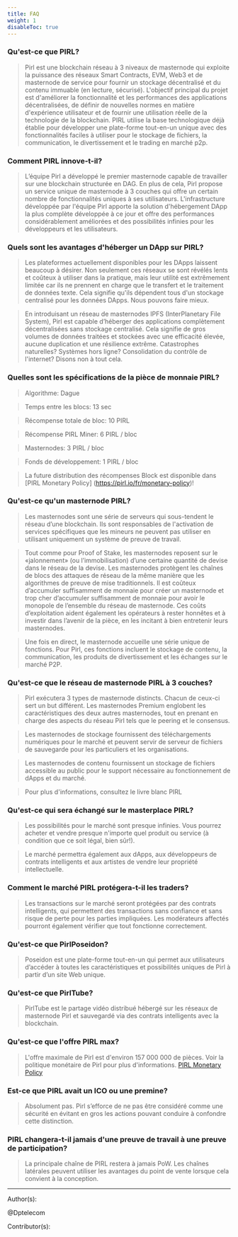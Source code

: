 ```yaml
---
title: FAQ
weight: 1
disableToc: true
---
```


### Qu'est-ce que PIRL?
> Pirl est une blockchain réseau à 3 niveaux de masternode qui exploite la puissance des réseaux Smart Contracts, EVM, Web3 et de masternode de service pour fournir un stockage décentralisé et du contenu immuable (en lecture, sécurisé). L'objectif principal du projet est d'améliorer la fonctionnalité et les performances des applications décentralisées, de définir de nouvelles normes en matière d'expérience utilisateur et de fournir une utilisation réelle de la technologie de la blockchain. PIRL utilise la base technologique déjà établie pour développer une plate-forme tout-en-un unique avec des fonctionnalités faciles à utiliser pour le stockage de fichiers, la communication, le divertissement et le trading en marché p2p.

### Comment PIRL innove-t-il?
> L’équipe Pirl a développé le premier masternode capable de travailler sur une blockchain structurée en DAG. En plus de cela, Pirl propose un service unique de masternode à 3 couches qui offre un certain nombre de fonctionnalités uniques à ses utilisateurs. L'infrastructure développée par l'équipe Pirl apporte la solution d'hébergement DApp la plus complète développée à ce jour et offre des performances considérablement améliorées et des possibilités infinies pour les développeurs et les utilisateurs.

### Quels sont les avantages d'héberger un DApp sur PIRL?
> Les plateformes actuellement disponibles pour les DApps laissent beaucoup à désirer. Non seulement ces réseaux se sont révélés lents et coûteux à utiliser dans la pratique, mais leur utilité est extrêmement limitée car ils ne prennent en charge que le transfert et le traitement de données texte. Cela signifie qu'ils dépendent tous d'un stockage centralisé pour les données DApps. Nous pouvons faire mieux.

> En introduisant un réseau de masternodes IPFS (InterPlanetary File System), Pirl est capable d’héberger des applications complètement décentralisées sans stockage centralisé. Cela signifie de gros volumes de données traitées et stockées avec une efficacité élevée, aucune duplication et une résilience extrême. Catastrophes naturelles? Systèmes hors ligne? Consolidation du contrôle de l'internet? Disons non à tout cela.

### Quelles sont les spécifications de la pièce de monnaie PIRL?
> Algorithme: Dague

> Temps entre les blocs: 13 sec

> Récompense totale de bloc: 10 PIRL

> Récompense PIRL Miner: 6 PIRL / bloc

> Masternodes: 3 PIRL / bloc

> Fonds de développement: 1 PIRL / bloc

> La future distribution des récompenses Block est disponible dans [PIRL Monetary Policy] (https://pirl.io/fr/monetary-policy)!

### Qu'est-ce qu'un masternode PIRL?
> Les masternodes sont une série de serveurs qui sous-tendent le réseau d’une blockchain. Ils sont responsables de l'activation de services spécifiques que les mineurs ne peuvent pas utiliser en utilisant uniquement un système de preuve de travail.

> Tout comme pour Proof of Stake, les masternodes reposent sur le «jalonnement» (ou l’immobilisation) d’une certaine quantité de devise dans le réseau de la devise. Les masternodes protègent les chaînes de blocs des attaques de réseau de la même manière que les algorithmes de preuve de mise traditionnels. Il est coûteux d’accumuler suffisamment de monnaie pour créer un masternode et trop cher d’accumuler suffisamment de monnaie pour avoir le monopole de l’ensemble du réseau de masternode. Ces coûts d’exploitation aident également les opérateurs à rester honnêtes et à investir dans l’avenir de la pièce, en les incitant à bien entretenir leurs masternodes.

> Une fois en direct, le masternode accueille une série unique de fonctions. Pour Pirl, ces fonctions incluent le stockage de contenu, la communication, les produits de divertissement et les échanges sur le marché P2P.

### Qu'est-ce que le réseau de masternode PIRL à 3 couches?
> Pirl exécutera 3 types de masternode distincts. Chacun de ceux-ci sert un but différent. Les masternodes Premium englobent les caractéristiques des deux autres masternodes, tout en prenant en charge des aspects du réseau Pirl tels que le peering et le consensus.

> Les masternodes de stockage fournissent des téléchargements numériques pour le marché et peuvent servir de serveur de fichiers de sauvegarde pour les particuliers et les organisations.

> Les masternodes de contenu fournissent un stockage de fichiers accessible au public pour le support nécessaire au fonctionnement de dApps et du marché.

> Pour plus d'informations, consultez le livre blanc PIRL

### Qu'est-ce qui sera échangé sur le masterplace PIRL?
> Les possibilités pour le marché sont presque infinies. Vous pourrez acheter et vendre presque n'importe quel produit ou service (à condition que ce soit légal, bien sûr!).

> Le marché permettra également aux dApps, aux développeurs de contrats intelligents et aux artistes de vendre leur propriété intellectuelle.

### Comment le marché PIRL protégera-t-il les traders?
> Les transactions sur le marché seront protégées par des contrats intelligents, qui permettent des transactions sans confiance et sans risque de perte pour les parties impliquées. Les modérateurs affectés pourront également vérifier que tout fonctionne correctement.

### Qu'est-ce que PirlPoseidon?
> Poseidon est une plate-forme tout-en-un qui permet aux utilisateurs d’accéder à toutes les caractéristiques et possibilités uniques de Pirl à partir d’un site Web unique.

### Qu'est-ce que PirlTube?
> PirlTube est le partage vidéo distribué hébergé sur les réseaux de masternode Pirl et sauvegardé via des contrats intelligents avec la blockchain.

### Qu'est-ce que l'offre PIRL max?
> L'offre maximale de Pirl est d'environ 157 000 000 de pièces. Voir la politique monétaire de Pirl pour plus d'informations.
 [PIRL Monetary Policy](https://pirl.io/en/monetary-policy)

### Est-ce que PIRL avait un ICO ou une premine?
 > Absolument pas. Pirl s’efforce de ne pas être considéré comme une sécurité en évitant en gros les actions pouvant conduire à confondre cette distinction.

### PIRL changera-t-il jamais d'une preuve de travail à une preuve de participation?
 > La principale chaîne de PIRL restera à jamais PoW. Les chaînes latérales peuvent utiliser les avantages du point de vente lorsque cela convient à la conception.



 ---
 Author(s):


 @Dptelecom


 Contributor(s):

